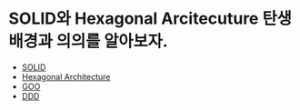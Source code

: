 # SOLID와 Hexagonal Arcitecuture 탄생 배경과 의의를 알아보자.

* [SOLID](subject9/SOLID.md)
* [Hexagonal Architecture](subject9/Hexagonal_Architecture.md)
* [GOO](subject9/GOO.md)
* [DDD](subject9/DDD.md)
